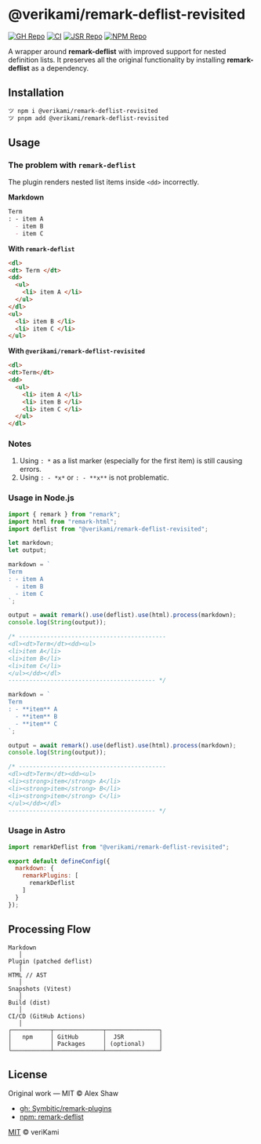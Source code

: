 # @verikami/remark-deflist-revisited

[![GH Repo](https://img.shields.io/badge/GitHub-Repository-blue?logo=github)](https://github.com/veriKami/remark-deflist-revisited)
[![CI](https://github.com/veriKami/remark-deflist-revisited/actions/workflows/publish.yml/badge.svg)](https://github.com/veriKami/remark-deflist-revisited/actions/workflows/publish.yml)
[![JSR Repo](https://jsr.io/badges/@verikami/remark-deflist-revisited)](https://jsr.io/@verikami/remark-deflist-revisited)
[![NPM Repo](https://img.shields.io/npm/v/@verikami/remark-deflist-revisited?logo=npm&logoColor=white&labelColor=maroon&color=black)](https://www.npmjs.com/package/@verikami/remark-deflist-revisited)
<!-- [![NPM Repo](https://img.shields.io/npm/v/@verikami/remark-deflist-revisited?labelColor=blue&color=black)](https://www.npmjs.com/package/@verikami/remark-deflist-revisited) -->

A wrapper around **remark-deflist** with improved support for nested definition lists.
It preserves all the original functionality by installing **remark-deflist** as a dependency.

## Installation

```bash
ツ npm i @verikami/remark-deflist-revisited
ツ pnpm add @verikami/remark-deflist-revisited
```

## Usage

### The problem with `remark-deflist`

The plugin renders nested list items inside `<dd>` incorrectly.

**Markdown**

```markdown
Term
: - item A
  - item B
  - item C
```

**With `remark-deflist`**

```html
<dl>
<dt> Term </dt>
<dd>
  <ul>
    <li> item A </li>
  </ul>
</dl>
<ul>
  <li> item B </li>
  <li> item C </li>
</ul>
```

**With `@verikami/remark-deflist-revisited`**

```html
<dl>
<dt>Term</dt>
<dd>
  <ul>
    <li> item A </li>
    <li> item B </li>
    <li> item C </li>
  </ul>
</dl>
```

### Notes

1. Using `: *` as a list marker (especially for the first item) is still causing errors.
2. Using `: - *x*` or `: - **x**` is not problematic.

### Usage in Node.js

```js
import { remark } from "remark";
import html from "remark-html";
import deflist from "@verikami/remark-deflist-revisited";

let markdown;
let output;

markdown = `
Term
: - item A
  - item B
  - item C
`;

output = await remark().use(deflist).use(html).process(markdown);
console.log(String(output));

/* ------------------------------------------
<dl><dt>Term</dt><dd><ul>
<li>item A</li>
<li>item B</li>
<li>item C</li>
</ul></dd></dl>
------------------------------------------ */

markdown = `
Term
: - **item** A
  - **item** B
  - **item** C
`;

output = await remark().use(deflist).use(html).process(markdown);
console.log(String(output));

/* ------------------------------------------
<dl><dt>Term</dt><dd><ul>
<li><strong>item</strong> A</li>
<li><strong>item</strong> B</li>
<li><strong>item</strong> C</li>
</ul></dd></dl>
------------------------------------------ */


```

### Usage in Astro

```js
import remarkDeflist from "@verikami/remark-deflist-revisited";

export default defineConfig({
  markdown: {
    remarkPlugins: [
      remarkDeflist
    ]
  }
});
```

## Processing Flow

```
Markdown
   │
Plugin (patched deflist)
   │
HTML // AST
   │
Snapshots (Vitest)
   │
Build (dist)
   │
CI/CD (GitHub Actions)
   │
┌───────────┬──────────────┬───────────────┐
│   npm     │ GitHub       │  JSR          │
│           │ Packages     │ (optional)    │
└───────────┴──────────────┴───────────────┘
```

## License

Original work — MIT © Alex Shaw

* [gh: Symbitic/remark-plugins](https://github.com/Symbitic/remark-plugins)
* [npm: remark-deflist](https://www.npmjs.com/package/remark-deflist)

[MIT](LICENSE) © veriKami
